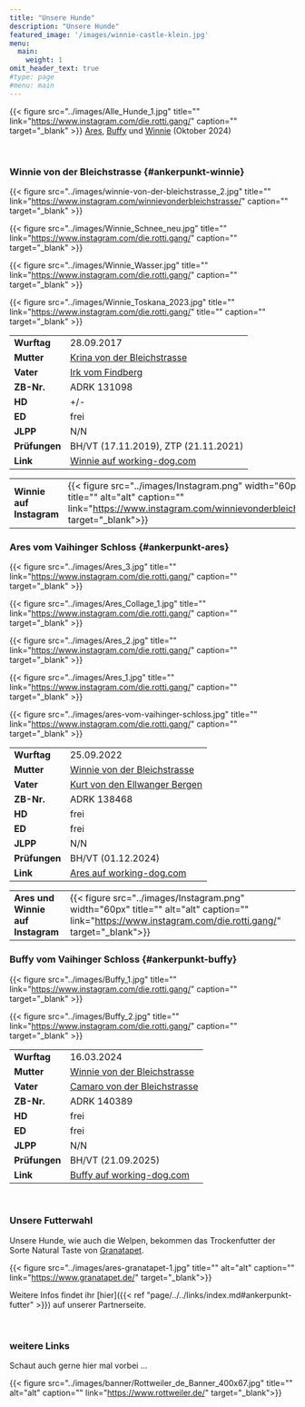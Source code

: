 ```yaml
---
title: "Unsere Hunde"
description: "Unsere Hunde"
featured_image: '/images/winnie-castle-klein.jpg'
menu:
  main:
    weight: 1
omit_header_text: true
#type: page
#menu: main
---
```



{{< figure src="../images/Alle_Hunde_1.jpg" title="" link="https://www.instagram.com/die.rotti.gang/"  caption=""  target="_blank" >}}
[Ares](#ankerpunkt-ares), [Buffy](#ankerpunkt-buffy) und [Winnie](#ankerpunkt-winnie) (Oktober 2024)  

&nbsp;


### Winnie von der Bleichstrasse {#ankerpunkt-winnie}
{{< figure src="../images/winnie-von-der-bleichstrasse_2.jpg" title="" link="https://www.instagram.com/winnievonderbleichstrasse/"  caption=""  target="_blank" >}}

{{< figure src="../images/Winnie_Schnee_neu.jpg" title="" link="https://www.instagram.com/die.rotti.gang/"  caption=""  target="_blank" >}}

{{< figure src="../images/Winnie_Wasser.jpg" title="" link="https://www.instagram.com/die.rotti.gang/"  caption=""  target="_blank" >}}

{{< figure src="../images/Winnie_Toskana_2023.jpg" title="" link="https://www.instagram.com/die.rotti.gang/" title="" caption=""  target="_blank" >}}

|               |                                                                                                            |
|---------------|------------------------------------------------------------------------------------------------------------|
| **Wurftag**   | 28.09.2017                                                                                                 |
| **Mutter**    | [Krina von der Bleichstrasse](https://de.working-dog.com/dogs-details/2507067/Krina-von-der-Bleichstrasse) |
| **Vater**     | [Irk vom Findberg](https://de.working-dog.com/dogs-details/2598356/Irk-vom-Findberg)                       |
| **ZB-Nr.**    | ADRK 131098                                                                                                |
| **HD**        | +/-                                                                                                        |
| **ED**        | frei                                                                                                          |
| **JLPP**      | N/N                                                                                                        |
| **Prüfungen** | BH/VT (17.11.2019), ZTP (21.11.2021)                                                                       |
| **Link**      | [Winnie auf working-dog.com](https://de.working-dog.com/dogs-details/7324943/Winnie-von-der-Bleichstrasse) |

|   |   |
|---|---|
| **Winnie auf Instagram** | {{< figure src="../images/Instagram.png" width="60px" title="" alt="alt" caption="" link="https://www.instagram.com/winnievonderbleichstrasse/" target="_blank">}} |


### Ares vom Vaihinger Schloss {#ankerpunkt-ares}
{{< figure src="../images/Ares_3.jpg" title="" link="https://www.instagram.com/die.rotti.gang/"  caption=""  target="_blank" >}}

{{< figure src="../images/Ares_Collage_1.jpg" title="" link="https://www.instagram.com/die.rotti.gang/"  caption=""  target="_blank" >}}

{{< figure src="../images/Ares_2.jpg" title="" link="https://www.instagram.com/die.rotti.gang/"  caption=""  target="_blank" >}}

{{< figure src="../images/Ares_1.jpg" title="" link="https://www.instagram.com/die.rotti.gang/"  caption=""  target="_blank" >}}

{{< figure src="../images/ares-vom-vaihinger-schloss.jpg" title="" link="https://www.instagram.com/die.rotti.gang/"  caption=""  target="_blank" >}}


|               |                                                                                                                |
|---------------|----------------------------------------------------------------------------------------------------------------|
| **Wurftag**   | 25.09.2022                                                                                                     |
| **Mutter**    | [Winnie von der Bleichstrasse](https://de.working-dog.com/dogs-details/7324943/Winnie-von-der-Bleichstrasse)   |
| **Vater**     | [Kurt von den Ellwanger Bergen](https://de.working-dog.com/dogs-details/6743917/Kurt-von-den-Ellwanger-Bergen) |
| **ZB-Nr.**    | ADRK 138468                                                                                                    |
| **HD**        | frei                                                                                                              |
| **ED**        | frei                                                                                                              |
| **JLPP**      | N/N                                                                                                            |
| **Prüfungen** | BH/VT  (01.12.2024)                                                                                            |
| **Link**      | [Ares auf working-dog.com](https://de.working-dog.com/dogs-details/7737779/Ares-vom-Vaihinger-Schloss)         |

|   |   |
|---|---|
| **Ares und Winnie auf Instagram** | {{< figure src="../images/Instagram.png" width="60px" title="" alt="alt" caption="" link="https://www.instagram.com/die.rotti.gang/" target="_blank">}} |


### Buffy vom Vaihinger Schloss {#ankerpunkt-buffy}
{{< figure src="../images/Buffy_1.jpg" title="" link="https://www.instagram.com/die.rotti.gang/"  caption=""  target="_blank" >}}

{{< figure src="../images/Buffy_2.jpg" title="" link="https://www.instagram.com/die.rotti.gang/"  caption=""  target="_blank" >}}

|               |                                                                                                                |
|---------------|----------------------------------------------------------------------------------------------------------------|
| **Wurftag**   | 16.03.2024                                                                                                     |
| **Mutter**    | [Winnie von der Bleichstrasse](https://de.working-dog.com/dogs-details/7324943/Winnie-von-der-Bleichstrasse)   |
| **Vater**     | [Camaro von der Bleichstrasse](https://de.working-dog.com/dogs-details/7478865/Camaro-von-der-Bleichstrasse)   |
| **ZB-Nr.**    | ADRK 140389                                                                                                    |
| **HD**        | frei                                                                                                              |
| **ED**        | frei                                                                                                              |
| **JLPP**      | N/N                                                                                                            |
| **Prüfungen** | BH/VT (21.09.2025)                                                                                             |
| **Link**      | [Buffy auf working-dog.com](https://de.working-dog.com/dogs-details/7907504/Buffy-vom-Vaihinger-Schloss)       |


&nbsp;

### Unsere Futterwahl

Unsere Hunde, wie auch die Welpen, bekommen das Trockenfutter der Sorte Natural Taste von [Granatapet](https://www.granatapet.de/hundefutter/natural-taste).

{{< figure src="../images/ares-granatapet-1.jpg" title="" alt="alt" caption="" link="https://www.granatapet.de/" target="_blank">}}

Weitere Infos findet ihr [hier]({{< ref "page/../../links/index.md#ankerpunkt-futter" >}}) auf unserer Partnerseite.


&nbsp;


### weitere Links

Schaut auch gerne hier mal vorbei ...

{{< figure src="../images/banner/Rottweiler_de_Banner_400x67.jpg" title="" alt="alt" caption="" link="https://www.rottweiler.de/" target="_blank">}}